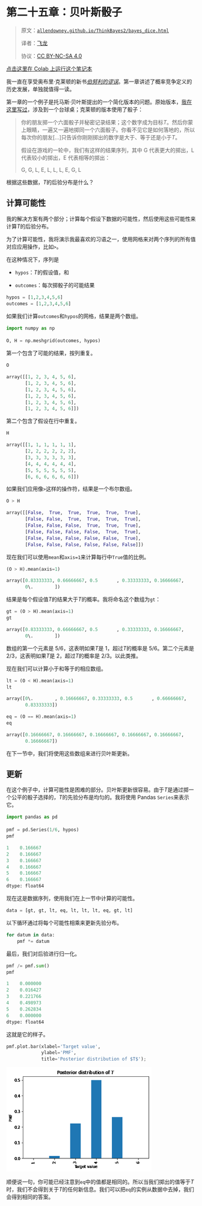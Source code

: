 # 第二十五章：贝叶斯骰子

> 原文：[`allendowney.github.io/ThinkBayes2/bayes_dice.html`](https://allendowney.github.io/ThinkBayes2/bayes_dice.html)
> 
> 译者：[飞龙](https://github.com/wizardforcel)
> 
> 协议：[CC BY-NC-SA 4.0](http://creativecommons.org/licenses/by-nc-sa/4.0/)


[点击这里在 Colab 上运行这个笔记本](https://colab.research.google.com/github/AllenDowney/ThinkBayes2/blob/master/examples/bayes_dice.ipynb)

我一直在享受奥布里·克莱顿的新书[*伯努利的谬误*](https://aubreyclayton.com/bernoulli)。第一章讲述了概率竞争定义的历史发展，单独就值得一读。

第一章的一个例子是托马斯·贝叶斯提出的一个简化版本的问题。原始版本，[我在这里写过](https://allendowney.blogspot.com/2015/06/bayesian-billiards.html)，涉及到一个台球桌；克莱顿的版本使用了骰子：

> 你的朋友掷一个六面骰子并秘密记录结果；这个数字成为目标*T*。然后你蒙上眼睛，一遍又一遍地掷同一个六面骰子。你看不见它是如何落地的，所以每次你的朋友[…]只告诉你刚刚掷出的数字是大于、等于还是小于*T*。
> 
> 假设在游戏的一轮中，我们有这样的结果序列，其中 G 代表更大的掷出，L 代表较小的掷出，E 代表相等的掷出：
> 
> G, G, L, E, L, L, L, E, G, L

根据这些数据，*T*的后验分布是什么？

## 计算可能性

我的解决方案有两个部分；计算每个假设下数据的可能性，然后使用这些可能性来计算*T*的后验分布。

为了计算可能性，我将演示我最喜欢的习语之一，使用网格来对两个序列的所有值对应应用操作，比如`>`。

在这种情况下，序列是

+   `hypos`：*T*的假设值，和

+   `outcomes`：每次掷骰子的可能结果

```py
hypos = [1,2,3,4,5,6]
outcomes = [1,2,3,4,5,6] 
```

如果我们计算`outcomes`和`hypos`的网格，结果是两个数组。

```py
import numpy as np

O, H = np.meshgrid(outcomes, hypos) 
```

第一个包含了可能的结果，按列重复。

```py
O 
```

```py
array([[1, 2, 3, 4, 5, 6],
       [1, 2, 3, 4, 5, 6],
       [1, 2, 3, 4, 5, 6],
       [1, 2, 3, 4, 5, 6],
       [1, 2, 3, 4, 5, 6],
       [1, 2, 3, 4, 5, 6]]) 
```

第二个包含了假设在行中重复。

```py
H 
```

```py
array([[1, 1, 1, 1, 1, 1],
       [2, 2, 2, 2, 2, 2],
       [3, 3, 3, 3, 3, 3],
       [4, 4, 4, 4, 4, 4],
       [5, 5, 5, 5, 5, 5],
       [6, 6, 6, 6, 6, 6]]) 
```

如果我们应用像`>`这样的操作符，结果是一个布尔数组。

```py
O > H 
```

```py
array([[False,  True,  True,  True,  True,  True],
       [False, False,  True,  True,  True,  True],
       [False, False, False,  True,  True,  True],
       [False, False, False, False,  True,  True],
       [False, False, False, False, False,  True],
       [False, False, False, False, False, False]]) 
```

现在我们可以使用`mean`和`axis=1`来计算每行中`True`值的比例。

```py
(O > H).mean(axis=1) 
```

```py
array([0.83333333, 0.66666667, 0.5       , 0.33333333, 0.16666667,
       0\.        ]) 
```

结果是每个假设值*T*的结果大于*T*的概率。我将命名这个数组为`gt`：

```py
gt = (O > H).mean(axis=1)
gt 
```

```py
array([0.83333333, 0.66666667, 0.5       , 0.33333333, 0.16666667,
       0\.        ]) 
```

数组的第一个元素是 5/6，这表明如果*T*是 1，超过*T*的概率是 5/6。第二个元素是 2/3，这表明如果*T*是 2，超过*T*的概率是 2/3。以此类推。

现在我们可以计算小于和等于的相应数组。

```py
lt = (O < H).mean(axis=1)
lt 
```

```py
array([0\.        , 0.16666667, 0.33333333, 0.5       , 0.66666667,
       0.83333333]) 
```

```py
eq = (O == H).mean(axis=1)
eq 
```

```py
array([0.16666667, 0.16666667, 0.16666667, 0.16666667, 0.16666667,
       0.16666667]) 
```

在下一节中，我们将使用这些数组来进行贝叶斯更新。

## 更新

在这个例子中，计算可能性是困难的部分。贝叶斯更新很容易。由于*T*是通过掷一个公平的骰子选择的，*T*的先验分布是均匀的。我将使用 Pandas `Series`来表示它。

```py
import pandas as pd

pmf = pd.Series(1/6, hypos)
pmf 
```

```py
1    0.166667
2    0.166667
3    0.166667
4    0.166667
5    0.166667
6    0.166667
dtype: float64 
```

现在这是数据序列，使用我们在上一节中计算的可能性。

```py
data = [gt, gt, lt, eq, lt, lt, lt, eq, gt, lt] 
```

以下循环通过将每个可能性相乘来更新先验分布。

```py
for datum in data:
    pmf *= datum 
```

最后，我们对后验进行归一化。

```py
pmf /= pmf.sum()
pmf 
```

```py
1    0.000000
2    0.016427
3    0.221766
4    0.498973
5    0.262834
6    0.000000
dtype: float64 
```

这就是它的样子。

```py
pmf.plot.bar(xlabel='Target value', 
             ylabel='PMF', 
             title='Posterior distribution of $T$'); 
```

![_images/2cdd9367819cda73320cb08dfa72c3215cb420f6cb2d95d167d39c88a06b165b.png](img/a502859d6161a3b40c92c397beb77bd6.png)

顺便说一句，你可能已经注意到`eq`中的值都是相同的。所以当我们掷出的值等于$T$时，我们不会得到关于*T*的任何新信息。我们可以把`eq`的实例从数据中去掉，我们会得到相同的答案。
